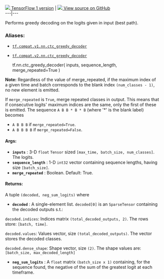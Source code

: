 [ ![](https://tensorflow.google.cn/images/tf_logo_32px.png) TensorFlow 1
version](/versions/r1.15/api_docs/python/tf/nn/ctc_greedy_decoder) |  [
![](https://tensorflow.google.cn/images/GitHub-Mark-32px.png) View source on
GitHub
](https://github.com/tensorflow/tensorflow/blob/r2.0/tensorflow/python/ops/ctc_ops.py#L209-L255)  
---|---  
  
Performs greedy decoding on the logits given in input (best path).

### Aliases:

  * [`tf.compat.v1.nn.ctc_greedy_decoder`](/api_docs/python/tf/nn/ctc_greedy_decoder)
  * [`tf.compat.v2.nn.ctc_greedy_decoder`](/api_docs/python/tf/nn/ctc_greedy_decoder)

    
    
    tf.nn.ctc_greedy_decoder(
        inputs,
        sequence_length,
        merge_repeated=True
    )
    

**Note:** Regardless of the value of merge_repeated, if the maximum index of a
given time and batch corresponds to the blank index `(num_classes - 1)`, no
new element is emitted.

If `merge_repeated` is `True`, merge repeated classes in output. This means
that if consecutive logits' maximum indices are the same, only the first of
these is emitted. The sequence `A B B * B * B` (where '*' is the blank label)
becomes

  * `A B B B` if `merge_repeated=True`.
  * `A B B B B` if `merge_repeated=False`.

#### Args:

  * **`inputs`** : 3-D `float` `Tensor` sized `[max_time, batch_size, num_classes]`. The logits.
  * **`sequence_length`** : 1-D `int32` vector containing sequence lengths, having size `[batch_size]`.
  * **`merge_repeated`** : Boolean. Default: True.

#### Returns:

A tuple `(decoded, neg_sum_logits)` where

  * **`decoded`** : A single-element list. `decoded[0]` is an `SparseTensor` containing the decoded outputs s.t.:

`decoded.indices`: Indices matrix `(total_decoded_outputs, 2)`. The rows
store: `[batch, time]`.

`decoded.values`: Values vector, size `(total_decoded_outputs)`. The vector
stores the decoded classes.

`decoded.dense_shape`: Shape vector, size `(2)`. The shape values are:
`[batch_size, max_decoded_length]`

  * **`neg_sum_logits`** : A `float` matrix `(batch_size x 1)` containing, for the sequence found, the negative of the sum of the greatest logit at each timeframe.

